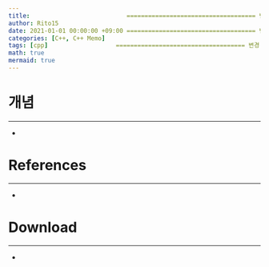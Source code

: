 ```yaml
---
title:                           ==================================== 변경!
author: Rito15
date: 2021-01-01 00:00:00 +09:00 ==================================== 변경!
categories: [C++, C++ Memo]
tags: [cpp]                   ==================================== 변경!
math: true
mermaid: true
---
```


# 개념
---
- 

# References
---
- 

# Download
---
- 